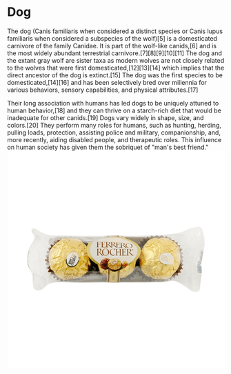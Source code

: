 # Dog
The dog (Canis familiaris when considered a distinct species or Canis lupus familiaris when considered a subspecies of the wolf)[5] is a domesticated carnivore of the family Canidae. It is part of the wolf-like canids,[6] and is the most widely abundant terrestrial carnivore.[7][8][9][10][11] The dog and the extant gray wolf are sister taxa as modern wolves are not closely related to the wolves that were first domesticated,[12][13][14] which implies that the direct ancestor of the dog is extinct.[15] The dog was the first species to be domesticated,[14][16] and has been selectively bred over millennia for various behaviors, sensory capabilities, and physical attributes.[17]

Their long association with humans has led dogs to be uniquely attuned to human behavior,[18] and they can thrive on a starch-rich diet that would be inadequate for other canids.[19] Dogs vary widely in shape, size, and colors.[20] They perform many roles for humans, such as hunting, herding, pulling loads, protection, assisting police and military, companionship, and, more recently, aiding disabled people, and therapeutic roles. This influence on human society has given them the sobriquet of "man's best friend."
![Branching](0031.png)
